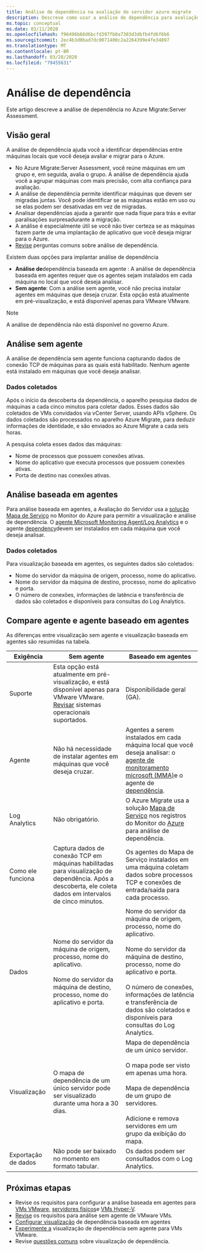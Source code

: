 ```yaml
---
title: Análise de dependência na avaliação do servidor azure migrate
description: Descreve como usar a análise de dependência para avaliação usando a avaliação do servidor Azure Migrate.
ms.topic: conceptual
ms.date: 03/11/2020
ms.openlocfilehash: f96496b66d6bcfd397fb0a7303d3dbfb4fd6f6b6
ms.sourcegitcommit: 2ec4b3d0bad7dc0071400c2a2264399e4fe34897
ms.translationtype: MT
ms.contentlocale: pt-BR
ms.lasthandoff: 03/28/2020
ms.locfileid: "79455631"
---
```

# <a name="dependency-analysis"></a>Análise de dependência

Este artigo descreve a análise de dependência no Azure Migrate:Server Assessment.

## <a name="overview"></a>Visão geral

A análise de dependência ajuda você a identificar dependências entre máquinas locais que você deseja avaliar e migrar para o Azure. 

- No Azure Migrate:Server Assessment, você reúne máquinas em um grupo e, em seguida, avalia o grupo. A análise de dependência ajuda você a agrupar máquinas com mais precisão, com alta confiança para avaliação.
- A análise de dependência permite identificar máquinas que devem ser migradas juntas. Você pode identificar se as máquinas estão em uso ou se elas podem ser desativadas em vez de migradas.
- Analisar dependências ajuda a garantir que nada fique para trás e evitar paralisações surpresadurante a migração.
- A análise é especialmente útil se você não tiver certeza se as máquinas fazem parte de uma implantação de aplicativo que você deseja migrar para o Azure.
- [Revise](common-questions-discovery-assessment.md#what-is-dependency-visualization) perguntas comuns sobre análise de dependência.

Existem duas opções para implantar análise de dependência

- **Análise de**dependência baseada em agente : A análise de dependência baseada em agentes requer que os agentes sejam instalados em cada máquina no local que você deseja analisar.
- **Sem agente**: Com a análise sem agente, você não precisa instalar agentes em máquinas que deseja cruzar. Esta opção está atualmente em pré-visualização, e está disponível apenas para VMware VMware.

> [!NOTE]
> A análise de dependência não está disponível no governo Azure.

## <a name="agentless-analysis"></a>Análise sem agente

A análise de dependência sem agente funciona capturando dados de conexão TCP de máquinas para as quais está habilitado. Nenhum agente está instalado em máquinas que você deseja analisar.

### <a name="collected-data"></a>Dados coletados

Após o início da descoberta da dependência, o aparelho pesquisa dados de máquinas a cada cinco minutos para coletar dados. Esses dados são coletados de VMs convidados via vCenter Server, usando APIs vSphere. Os dados coletados são processados no aparelho Azure Migrate, para deduzir informações de identidade, e são enviados ao Azure Migrate a cada seis horas.

A pesquisa coleta esses dados das máquinas: 
- Nome de processos que possuem conexões ativas.
- Nome do aplicativo que executa processos que possuem conexões ativas.
- Porta de destino nas conexões ativas.

## <a name="agent-based-analysis"></a>Análise baseada em agentes

Para análise baseada em agentes, a Avaliação do Servidor usa a [solução Mapa de Serviço](../azure-monitor/insights/service-map.md) no Monitor do Azure para permitir a visualização e análise de dependência. O [agente Microsoft Monitoring Agent/Log Analytics](../azure-monitor/platform/agents-overview.md#log-analytics-agent) e o agente [dependency](../azure-monitor/platform/agents-overview.md#dependency-agent)devem ser instalados em cada máquina que você deseja analisar.

### <a name="collected-data"></a>Dados coletados

Para visualização baseada em agentes, os seguintes dados são coletados:

- Nome do servidor da máquina de origem, processo, nome do aplicativo.
- Nome do servidor da máquina de destino, processo, nome do aplicativo e porta.
- O número de conexões, informações de latência e transferência de dados são coletados e disponíveis para consultas do Log Analytics. 


## <a name="compare-agentless-and-agent-based"></a>Compare agente e agente baseado em agentes

As diferenças entre visualização sem agente e visualização baseada em agentes são resumidas na tabela.

**Exigência** | **Sem agente** | **Baseado em agentes**
--- | --- | ---
Suporte | Esta opção está atualmente em pré-visualização, e está disponível apenas para VMware VMware. [Revisar](migrate-support-matrix-vmware.md#agentless-dependency-analysis-requirements) sistemas operacionais suportados. | Disponibilidade geral (GA).
Agente | Não há necessidade de instalar agentes em máquinas que você deseja cruzar. | Agentes a serem instalados em cada máquina local que você deseja analisar: o [agente de monitoramento microsoft (MMA)](https://docs.microsoft.com/azure/log-analytics/log-analytics-agent-windows)e o agente de [dependência](https://docs.microsoft.com/azure/azure-monitor/platform/agents-overview#dependency-agent). 
Log Analytics | Não obrigatório. | O Azure Migrate usa a solução [Mapa de Serviço](https://docs.microsoft.com/azure/operations-management-suite/operations-management-suite-service-map) nos registros do Monitor do [Azure](https://docs.microsoft.com/azure/log-analytics/log-analytics-overview) para análise de dependência. 
Como ele funciona | Captura dados de conexão TCP em máquinas habilitadas para visualização de dependência. Após a descoberta, ele coleta dados em intervalos de cinco minutos. | Os agentes do Mapa de Serviço instalados em uma máquina coletam dados sobre processos TCP e conexões de entrada/saída para cada processo.
Dados | Nome do servidor da máquina de origem, processo, nome do aplicativo.<br/><br/> Nome do servidor da máquina de destino, processo, nome do aplicativo e porta. | Nome do servidor da máquina de origem, processo, nome do aplicativo.<br/><br/> Nome do servidor da máquina de destino, processo, nome do aplicativo e porta.<br/><br/> O número de conexões, informações de latência e transferência de dados são coletados e disponíveis para consultas do Log Analytics. 
Visualização | O mapa de dependência de um único servidor pode ser visualizado durante uma hora a 30 dias. | Mapa de dependência de um único servidor.<br/><br/> O mapa pode ser visto em apenas uma hora.<br/><br/> Mapa de dependência de um grupo de servidores.<br/><br/> Adicione e remova servidores em um grupo da exibição do mapa.
Exportação de dados | Não pode ser baixado no momento em formato tabular. | Os dados podem ser consultados com o Log Analytics.



## <a name="next-steps"></a>Próximas etapas
- Revise os requisitos para configurar a análise baseada em agentes para [VMs VMware,](migrate-support-matrix-vmware.md#agent-based-dependency-analysis-requirements) [servidores físicos](migrate-support-matrix-physical.md#agent-based-dependency-analysis-requirements)e [VMs Hyper-V](migrate-support-matrix-hyper-v.md#agent-based-dependency-analysis-requirements).
- [Revise](migrate-support-matrix-vmware.md#agentless-dependency-analysis-requirements) os requisitos para análise sem agente de VMware VMs.
- [Configurar visualização](how-to-create-group-machine-dependencies.md) de dependência baseada em agentes
- [Experimente a](how-to-create-group-machine-dependencies-agentless.md) visualização de dependência sem agente para VMs VMware.
- Revise [questões comuns](common-questions-discovery-assessment.md#what-is-dependency-visualization) sobre visualização de dependência.


